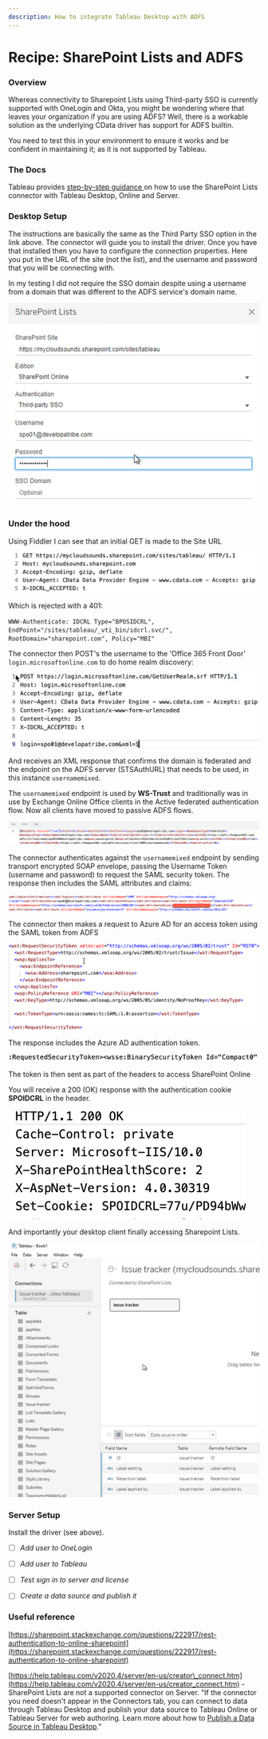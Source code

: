 ```yaml
---
description: How to integrate Tableau Desktop with ADFS
---
```


# Recipe: SharePoint Lists and ADFS

### Overview

Whereas connectivity to Sharepoint Lists using Third-party SSO is currently supported with OneLogin and Okta, you might be wondering where that leaves your organization if you are using ADFS? Well, there is a workable solution as the underlying CData driver has support for ADFS builtin. 

You need to test this in your environment to ensure it works and be confident in maintaining it; as it is not supported by Tableau. 

### The Docs

Tableau provides [step-by-step guidance ](https://help.tableau.com/current/pro/desktop/en-us/examples_sharepoint_lists.htm)on how to use the SharePoint Lists connector with Tableau Desktop, Online and Server.

### Desktop Setup

The instructions are basically the same as the Third Party SSO option in the link above. The connector will guide you to install the driver. Once you have that installed then you have to configure the connection properties. Here you put in the URL of the site \(not the list\), and the username and password that you will be connecting with. 

In my testing I did not require the SSO domain despite using a username from a domain that was different to the ADFS service's domain name.

![Connector properties](../.gitbook/assets/image%20%2864%29.png)

### Under the hood

Using Fiddler I can see that an initial GET is made to the Site URL 

![](../.gitbook/assets/image%20%2863%29.png)

Which is rejected with a 401:

`WWW-Authenticate: IDCRL Type="BPOSIDCRL", EndPoint="/sites/tableau/_vti_bin/idcrl.svc/", RootDomain="sharepoint.com", Policy="MBI"`

The connector then POST's the username to the 'Office 365 Front Door' `login.microsoftonline.com` to do home realm discovery:

![](../.gitbook/assets/image%20%2858%29.png)

And receives an XML response that confirms the domain is federated and the endpoint on the ADFS server \(STSAuthURL\) that needs to be used, in this instance `usernamemixed`.

The `usernamemixed` endpoint is used by **WS-Trust** and traditionally was in use by Exchange Online Office clients in the Active federated authentication flow. Now all clients have moved to passive ADFS flows.

![](../.gitbook/assets/image%20%2866%29.png)

The connector authenticates against the `usernamemixed` endpoint by sending transport encrypted SOAP envelope, passing the Username Token \(username and password\) to request the SAML security token. The response then includes the SAML attributes and claims:

![Claims...](../.gitbook/assets/image%20%2879%29.png)

The connector then makes a request to Azure AD for an access token using the SAML token from ADFS

![](../.gitbook/assets/image%20%2877%29.png)

The response includes the Azure AD authentication token.

![](../.gitbook/assets/image%20%2876%29.png)

The token is then sent as part of the headers to access SharePoint Online

You will receive a 200 \(OK\) response with the authentication cookie **SPOIDCRL** in the header.

![](../.gitbook/assets/image%20%2878%29.png)

And importantly your desktop client finally accessing Sharepoint Lists.

![BOOM!](../.gitbook/assets/image%20%2873%29.png)

### Server Setup

Install the driver \(see above\).

* [ ] _Add user to OneLogin_
* [ ] _Add user to Tableau_
* [ ] _Test sign in to server and license_
* [ ] _Create a data source and publish it_



### Useful reference

[https://sharepoint.stackexchange.com/questions/222917/rest-authentication-to-online-sharepoint](https://sharepoint.stackexchange.com/questions/222917/rest-authentication-to-online-sharepoint)

[https://help.tableau.com/v2020.4/server/en-us/creator\_connect.htm](https://help.tableau.com/v2020.4/server/en-us/creator_connect.htm) - SharePoint Lists are not a supported connector on Server. "If the connector you need doesn't appear in the Connectors tab, you can connect to data through Tableau Desktop and publish your data source to Tableau Online or Tableau Server for web authoring. Learn more about how to [Publish a Data Source in Tableau Desktop](https://help.tableau.com/current/pro/desktop/en-us/publish_datasources.htm)."



